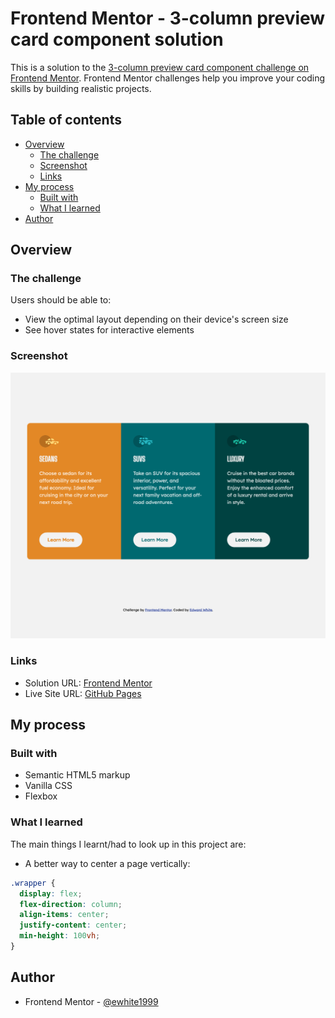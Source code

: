 # Frontend Mentor - 3-column preview card component solution

This is a solution to the [3-column preview card component challenge on Frontend Mentor](https://www.frontendmentor.io/challenges/3column-preview-card-component-pH92eAR2-). Frontend Mentor challenges help you improve your coding skills by building realistic projects.

## Table of contents

- [Overview](#overview)
  - [The challenge](#the-challenge)
  - [Screenshot](#screenshot)
  - [Links](#links)
- [My process](#my-process)
  - [Built with](#built-with)
  - [What I learned](#what-i-learned)
- [Author](#author)

## Overview

### The challenge

Users should be able to:

- View the optimal layout depending on their device's screen size
- See hover states for interactive elements

### Screenshot

![](./screenshot.png)

### Links

- Solution URL: [Frontend Mentor](https://www.frontendmentor.io/solutions/3-column-preview-card-vanilla-css-TvlLvCgWQ)
- Live Site URL: [GitHub Pages](https://ewhite1999.github.io/3-column-preview-card-component-main/)

## My process

### Built with

- Semantic HTML5 markup
- Vanilla CSS
- Flexbox

### What I learned

The main things I learnt/had to look up in this project are:

- A better way to center a page vertically:

```css
.wrapper {
  display: flex;
  flex-direction: column;
  align-items: center;
  justify-content: center;
  min-height: 100vh;
}
```

## Author

- Frontend Mentor - [@ewhite1999](https://www.frontendmentor.io/profile/ewhite1999)
